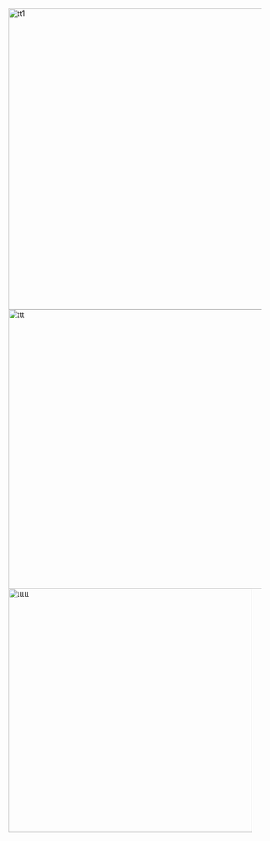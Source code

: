 <img width="599" alt="tt1" src="https://github.com/user-attachments/assets/c8474156-fbf4-4071-a273-8b3a7ba4f04e" />
<img width="556" alt="ttt" src="https://github.com/user-attachments/assets/6dd484f3-2d4d-443b-b534-fff003a2cb17" />
<img width="485" alt="ttttt" src="https://github.com/user-attachments/assets/7f5b0e0a-316c-4279-8b67-deec72814bb0" />
